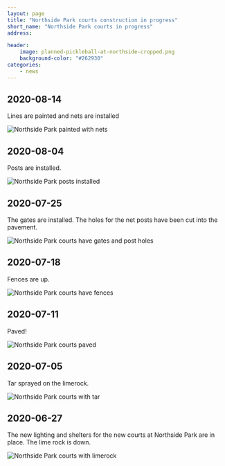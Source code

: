 ```yaml
---
layout: page
title: "Northside Park courts construction in progress"
short_name: "Northside Park courts in progress"
address: 

header:
    image: planned-pickleball-at-northside-cropped.png
    background-color: "#262930"
categories:
    - news
---
```

<!--more-->

## 2020-08-14

Lines are painted and nets are installed

![Northside Park painted with nets](/images/northside-pb-20200814.jpg)


## 2020-08-04

Posts are installed.

![Northside Park posts installed](/images/northside-pb-20200804.jpg)


## 2020-07-25

The gates are installed.  The holes for the net posts have been cut into the pavement. 

![Northside Park courts have gates and post holes](/images/northside-pb-20200725.jpg)


## 2020-07-18

Fences are up. 

![Northside Park courts have fences](/images/northside-pb-20200718.jpg)


## 2020-07-11

Paved!

![Northside Park courts paved](/images/northside-pb-20200711.jpg)


## 2020-07-05

Tar sprayed on the limerock.

![Northside Park courts with tar](/images/northside-pb-20200705.jpg)



## 2020-06-27

The new lighting and shelters for the new courts at Northside Park are in place. The lime rock is down.

![Northside Park courts with limerock](/images/northside-pb-20200627.jpg)
